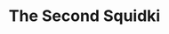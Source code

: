 ---
slug: the-second-squidki
title: The Second Squidki
description: "The Second Squidki is an exciting online game. Play for free directly in your browser!"
icon: /images/new_mods/The Second Sprunki.png
url: https://wowtbc.net/sprunkin/second-sprunki/index.html
previewImage: /images/new_mods/The Second Sprunki.png
type: new mods

# SEO配置
seo:
  title: "The Second Squidki - Play Free Online Game | Fun Browser Games"
  description: "The Second Squidki - Play this fun online game for free in your browser. No download required!"
  ogImage: "/images/new_mods/The Second Sprunki.png"
  keywords: "the-second-squidki, online game, browser game, free game, new mods game, play online"

videoUrls:
  - https://www.youtube.com/embed/example1
  - https://www.youtube.com/embed/example2

whyPlay:
  title: "Why Play The Second Squidki?"
  items:
    - "Immersive Gameplay: The Second Squidki offers an engaging and immersive gaming experience that will keep you entertained for hours"
    - "Challenging Levels: Test your skills with increasingly difficult challenges and obstacles"
    - "Beautiful Graphics: Enjoy stunning visuals and smooth animations that bring the game world to life"
    - "Regular Updates: New content and features are added regularly to keep the game fresh and exciting"
    - "Free to Play: Experience all the fun without spending a penny"
    - "Community Features: Connect with other players, share strategies, and compete for high scores"
    - "Cross-Platform: Play on any device with a web browser, no downloads required"

features:
  title: "Key Features of The Second Squidki"
  image: "/images/new_mods/The Second Sprunki.png"
  items:
    - "Intuitive Controls: Easy to learn controls make The Second Squidki accessible for players of all skill levels"
    - "Multiple Game Modes: Enjoy various gameplay options that provide different challenges and experiences"
    - "Character Customization: Personalize your gaming experience with unique characters and items"
    - "Achievement System: Complete special tasks to earn rewards and recognition"
    - "Leaderboards: Compete with players worldwide and see who can achieve the highest scores"

characteristics:
  title: "Game Characteristics"
  image: "/images/new_mods/The Second Sprunki.png"
  items:
    - "Genre: New mods game with elements of strategy and skill"
    - "Difficulty: Suitable for both casual gamers and those seeking a challenge"
    - "Play Time: Quick sessions or extended gameplay, depending on your preference"
    - "Art Style: Vibrant and engaging visuals that enhance the gaming experience"
    - "Sound Design: Immersive audio that complements the gameplay perfectly"

info: "The Second Squidki is an exciting online game that offers players a unique and engaging gaming experience. With its intuitive controls, stunning visuals, and challenging gameplay, The Second Squidki provides hours of entertainment for players of all ages and skill levels. Whether you're looking for a quick gaming session during a break or an extended play session, The Second Squidki delivers an immersive experience that will keep you coming back for more. The game features multiple levels of increasing difficulty, ensuring that players are constantly challenged as they progress. With regular updates adding new content and features, The Second Squidki remains fresh and exciting, providing endless entertainment options for its growing community of players."

howToPlayIntro: "Welcome to The Second Squidki! This guide will walk you through the basics and help you master the game. Whether you're a beginner or looking to improve your skills, these tips and instructions will enhance your gaming experience."

howToPlaySteps:
  - title: "Getting Started"
    description: "Begin your The Second Squidki adventure by familiarizing yourself with the controls. Use your keyboard or mouse to navigate through the game interface. The tutorial will guide you through the basic mechanics and help you understand the objectives."
  - title: "Understanding the Objectives"
    description: "In The Second Squidki, your main goal is to progress through levels by completing specific objectives. Each level presents unique challenges that require different strategies and approaches."
  - title: "Mastering the Controls"
    description: "Practice using the controls to improve your precision and reaction time. The Second Squidki requires quick reflexes and strategic thinking to overcome obstacles and defeat opponents."
  - title: "Utilizing Power-ups"
    description: "Collect power-ups throughout the game to enhance your abilities and overcome difficult challenges. Each power-up offers unique advantages that can be crucial for success."
  - title: "Developing Strategies"
    description: "As you progress in The Second Squidki, develop effective strategies for different scenarios. Analyze patterns, anticipate challenges, and adapt your approach to maximize your performance."

faq:
  title: "Frequently Asked Questions about The Second Squidki"
  items:
    - question: "Is The Second Squidki free to play?"
      answer: "Yes, The Second Squidki is completely free to play directly in your web browser. No downloads or purchases are required to enjoy the full game experience."
    - question: "Can I play The Second Squidki on mobile devices?"
      answer: "Yes, The Second Squidki is optimized for both desktop and mobile play. You can enjoy the game on any device with a web browser and internet connection."
    - question: "Are there any in-game purchases?"
      answer: "While The Second Squidki is free to play, there may be optional in-game purchases available for cosmetic items or additional features that don't affect core gameplay."
    - question: "How often is The Second Squidki updated?"
      answer: "The developers regularly update The Second Squidki with new content, features, and improvements based on player feedback and game performance."
    - question: "Can I play The Second Squidki offline?"
      answer: "Currently, The Second Squidki requires an internet connection to play as it's a browser-based online game."
    - question: "Is The Second Squidki suitable for children?"
      answer: "Yes, The Second Squidki is designed to be family-friendly and suitable for players of all ages."
    - question: "How do I report bugs or issues?"
      answer: "If you encounter any problems while playing The Second Squidki, you can report them through the game's support page or contact the developers directly through their website."
    - question: "Still Have Questions?"
      answer: "If you have additional questions about The Second Squidki that aren't covered in this FAQ, please visit our support center or contact our customer service team for assistance."
---